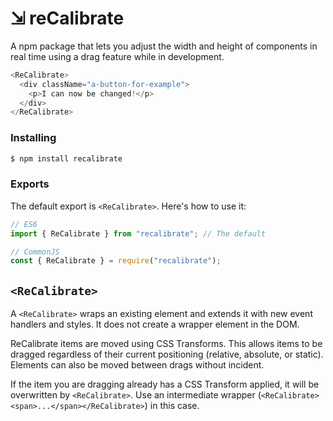 # ⇲ reCalibrate 

A npm package that lets you adjust the width and height of components in real time using a drag feature while in development.

```js
<ReCalibrate>
  <div className="a-button-for-example">
    <p>I can now be changed!</p>
  </div>
</ReCalibrate>
```


### Installing

```bash
$ npm install recalibrate
```

### Exports

The default export is `<ReCalibrate>`.
Here's how to use it:

```js
// ES6
import { ReCalibrate } from "recalibrate"; // The default

// CommonJS
const { ReCalibrate } = require("recalibrate");
```

## `<ReCalibrate>`

A `<ReCalibrate>` wraps an existing element and extends it with new event handlers and styles.
It does not create a wrapper element in the DOM.

ReCalibrate items are moved using CSS Transforms. This allows items to be dragged regardless of their current
positioning (relative, absolute, or static). Elements can also be moved between drags without incident.

If the item you are dragging already has a CSS Transform applied, it will be overwritten by `<ReCalibrate>`. Use
an intermediate wrapper (`<ReCalibrate><span>...</span></ReCalibrate>`) in this case.
